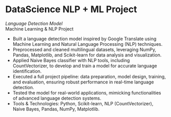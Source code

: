 # DataScience NLP + ML Project 
*Language Detection Model*  
Machine Learning & NLP Project  
- Built a language detection model inspired by Google Translate using Machine Learning and Natural Language Processing (NLP) techniques.  
- Preprocessed and cleaned multilingual datasets, leveraging NumPy, Pandas, Matplotlib, and Scikit-learn for data analysis and visualization.  
- Applied Naive Bayes classifier with NLP tools, including CountVectorizer, to develop and train a model for accurate language identification.  
- Executed a full project pipeline: data preparation, model design, training, and evaluation, ensuring robust performance in real-time language detection.  
- Tested the model for real-world applications, mimicking functionalities of advanced language detection systems.  
- Tools & Technologies: Python, Scikit-learn, NLP (CountVectorizer), Naive Bayes, Pandas, NumPy, Matplotlib. 
